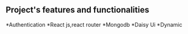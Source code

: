 ## Project's features and functionalities 

*Authentication
*React js,react router
*Mongodb
*Daisy Ui
*Dynamic